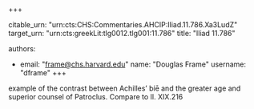 +++


citable_urn: "urn:cts:CHS:Commentaries.AHCIP:Iliad.11.786.Xa3LudZ"
target_urn: "urn:cts:greekLit:tlg0012.tlg001:11.786"
title: "Iliad 11.786"

authors:
- email: "frame@chs.harvard.edu"
  name: "Douglas Frame"
  username: "dframe"
+++

<p>example of the contrast between Achilles’ bíē and the greater age and superior counsel of Patroclus. Compare to Il. XIX.216</p>